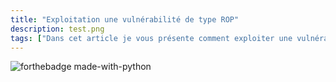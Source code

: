 ```yaml
---
title: "Exploitation une vulnérabilité de type ROP"
description: test.png
tags: ["Dans cet article je vous présente comment exploiter une vulnérabilité de type ROP (Return-oriented programming) permet de contourner des mécanismes notammement l'ASLR et le système NX."]
---
```



![forthebadge made-with-python](https://media.giphy.com/media/xT9IgG50Fb7Mi0prBC/giphy.gif)
